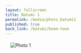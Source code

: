 ```yaml
---
layout: fullscreen
title: Batumi 1
permalink: /media/photo_batumi1
published: true
back_link: /batumi/boom-town
---
```


<div style="margin: 20px auto;">

    <img src="http://bennettcreations.de/files/bennettcreations/photos/Georgia%20Batumi%202024/IMG09438sm.jpg" alt="Photo 1" style="max-width: 100%; height: auto;">

</div>
